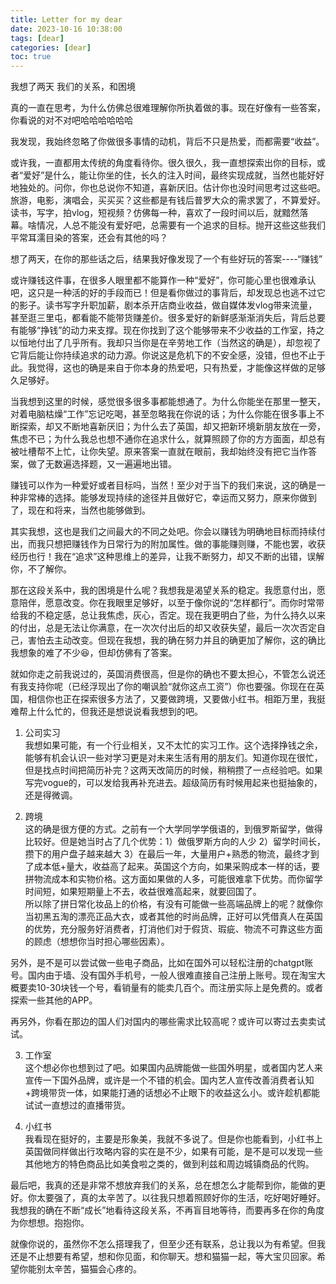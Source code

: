 ```yaml
---
title: Letter for my dear
date: 2023-10-16 10:38:00
tags: [dear]
categories: [dear]
toc: true
---
```

我想了两天 我们的关系，和困境
  
真的一直在思考，为什么仿佛总很难理解你所执着做的事。现在好像有一些答案，你看说的对不对吧哈哈哈哈哈哈
  
我发现，我始终忽略了你做很多事情的动机，背后不只是热爱，而都需要“收益”。
  
或许我，一直都用太传统的角度看待你。很久很久，我一直想探索出你的目标，或者“爱好”是什么，能让你坐的住，长久的注入时间，最终实现成就，当然也能好好地独处的。问你，你也总说你不知道，喜新厌旧。估计你也没时间思考过这些吧。旅游，电影，演唱会，买买买？这些都是有钱后普罗大众的需求罢了，不算爱好。读书，写字，拍vlog，短视频？仿佛每一种，喜欢了一段时间以后，就黯然落幕。啥情况，人总不能没有爱好吧，总需要有一个追求的目标。抛开这些这些我们平常耳濡目染的答案，还会有其他的吗？
  
想了两天，在你的那些话之后，结果我好像发现了一个有些好玩的答案----“赚钱”
  
或许赚钱这件事，在很多人眼里都不能算作一种“爱好”，你可能心里也很难承认吧，这只是一种活的好的手段而已！但是看你做过的事背后，却发现总也逃不过它的影子。读书写字升职加薪，剧本杀开店商业收益，做自媒体发vlog带来流量，甚至逛三里屯，都看能不能带货赚差价。很多爱好的新鲜感渐渐消失后，背后总要有能够“挣钱”的动力来支撑。现在你找到了这个能够带来不少收益的工作室，持之以恒地付出了几乎所有。我却只当你是在辛劳地工作（当然这的确是），却忽视了它背后能让你持续追求的动力源。你说这是危机下的不安全感，没错，但也不止于此。我觉得，这也的确是来自于你本身的热爱吧，只有热爱，才能像这样做的足够久足够好。
  
当我想到这里的时候，感觉很多很多事都能想通了。为什么你能坐在那里一整天，对着电脑枯燥“工作”忘记吃喝，甚至忽略我在你说的话；为什么你能在很多事上不断探索，却又不断地喜新厌旧；为什么去了英国，却又把新环境新朋友放在一旁，焦虑不已；为什么我总也想不通你在追求什么，就算照顾了你的方方面面，却总有被吐槽帮不上忙，让你失望。原来答案一直就在眼前，我却始终没有把它当作答案，做了无数遍选择题，又一遍遍地出错。
  
赚钱可以作为一种爱好或者目标吗，当然！至少对于当下的我们来说，这的确是一种非常棒的选择。能够发现持续的途径并且做好它，幸运而又努力，原来你做到了，现在和将来，当然也能够做到。
  
其实我想，这也是我们之间最大的不同之处吧。你会以赚钱为明确地目标而持续付出，而我只想把赚钱作为日常行为的附加属性。做的事能赚则赚，不能也罢，收获经历也行！我在“追求”这种思维上的差异，让我不断努力，却又不断的出错，误解你，不了解你。
  
那在这段关系中，我的困境是什么呢？我想我是渴望关系的稳定。我愿意付出，愿意陪伴，愿意改变。你在我眼里足够好，以至于像你说的“怎样都行”。而你时常带给我的不稳定感，总让我焦虑，灰心，否定。现在我更明白了些，为什么持久以来的付出，总是无法让你满意，在一次次付出后的却又收获失望，最后一次次否定自己，害怕去主动改变。但现在我想，我的确在努力并且的确更加了解你，这的确比我想象的难了不少😆，但却仿佛有了答案。
    
   
就如你走之前我说过的，英国消费很高，但是你的确也不要太担心，不管怎么说还有我支持你呢（已经浮现出了你的嘲讽脸“就你这点工资”）你也要强。你现在在英国，相信你也正在探索很多方法了，又要做跨境，又要做小红书。相距万里，我挺难帮上什么忙的，但我还是想说说看我想到的吧。
   
1. 公司实习   
我想如果可能，有一个行业相关，又不太忙的实习工作。这个选择挣钱之余，能够有机会认识一些对学习更是对未来生活有用的朋友们。知道你现在很忙，但是找点时间把简历补完？这两天改简历的时候，稍稍攒了一点经验吧。如果写完vogue的，可以发给我再补充进去。超级简历有时候用起来也挺抽象的，还是得微调。    
  
2. 跨境  
这的确是很方便的方式。之前有一个大学同学学俄语的，到俄罗斯留学，做得比较好。但是她当时占了几个优势：1）做俄罗斯方向的人少 2）留学时间长，攒下的用户盘子越来越大 3）在最后一年，大量用户+熟悉的物流，最终才到了成本低+量大，收益高了起来。英国这个方向，如果采购成本一样的话，要拼物流成本和实物价格。这方面如果做的人多，可能很难拿下优势。而你留学时间短，如果短期量上不去，收益很难高起来，就要回国了。   
所以除了拼日常化妆品上的价格，有没有可能做一些高端品牌上的呢？就像你当初黑五淘的漂亮正品大衣，或者其他的时尚品牌，正好可以凭借真人在英国的优势，充分服务好消费者，打消他们对于假货、瑕疵、物流不可靠这些方面的顾虑（想想你当时担心哪些因素）。      
  
另外，是不是可以尝试做一些电子商品，比如在国外可以轻松注册的chatgpt账号。国内由于墙、没有国外手机号，一般人很难直接自己注册上账号。现在淘宝大概要卖10-30块钱一个号，看销量有的能卖几百个。而注册实际上是免费的。或者探索一些其他的APP。
    
再另外，你看在那边的国人们对国内的哪些需求比较高呢？或许可以寄过去卖卖试试。
   
3. 工作室  
这个想必你也想到过了吧。如果国内品牌能做一些国外明星，或者国内艺人来宣传一下国外品牌，或许是一个不错的机会。国内艺人宣传改善消费者认知+跨境带货一体，如果能打通的话想必不止眼下的收益这么小。或许趁机都能试试一直想过的直播带货。
  
4. 小红书    
我看现在挺好的，主要是形象美，我就不多说了。但是你也能看到，小红书上英国做同样做出行攻略内容的实在是不少，如果有可能，是不是可以发现一些其他地方的特色商品比如美食啦之类的，做到利兹和周边城镇商品的代购。   
   
最后吧，我真的还是非常不想放弃我们的关系，总在想怎么才能帮到你，能做的更好。你太要强了，真的太辛苦了。以往我只想着照顾好你的生活，吃好喝好睡好。我想我的确在不断“成长”地看待这段关系，不再盲目地等待，而要再多在你的角度为你想想。抱抱你。
   
就像你说的，虽然你不怎么搭理我了，但至少还有联系，总让我以为有希望。但我还是不止想要有希望，想和你见面，和你聊天。想和猫猫一起，等大宝贝回家。希望你能别太辛苦，猫猫会心疼的。
 

